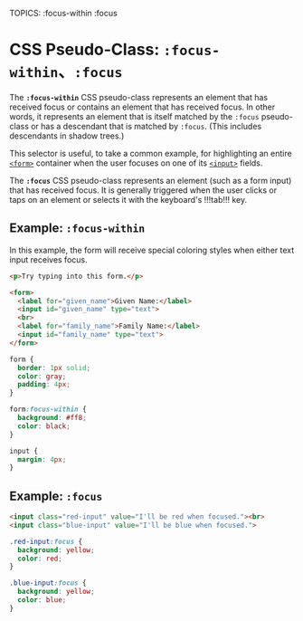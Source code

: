 TOPICS: :focus-within
        :focus

# CSS Pseudo-Class: `:focus-within`、`:focus`

The **`:focus-within`** CSS pseudo-class represents an element that has received focus or contains
an element that has received focus. In other words, it represents an element that is itself matched
by the `:focus` pseudo-class or has a descendant that is matched by `:focus`. (This includes descendants
in shadow trees.)

This selector is useful, to take a common example, for highlighting an entire
[`<form>`](/en/webfrontend/<form>) container when the user focuses on one of its
[`<input>`](/en/webfrontend/<input>) fields.

The **`:focus`** CSS pseudo-class represents an element (such as a form input) that has received
focus. It is generally triggered when the user clicks or taps on an element or selects it with the
keyboard's !!!tab!!! key.

## Example: `:focus-within`

In this example, the form will receive special coloring styles when either text input receives focus.

```html
<p>Try typing into this form.</p>

<form>
  <label for="given_name">Given Name:</label>
  <input id="given_name" type="text">
  <br>
  <label for="family_name">Family Name:</label>
  <input id="family_name" type="text">
</form>
```

```css
form {
  border: 1px solid;
  color: gray;
  padding: 4px;
}

form:focus-within {
  background: #ff8;
  color: black;
}

input {
  margin: 4px;
}
```

## Example: `:focus`

```html
<input class="red-input" value="I'll be red when focused."><br>
<input class="blue-input" value="I'll be blue when focused.">
```

```css
.red-input:focus {
  background: yellow;
  color: red;
}

.blue-input:focus {
  background: yellow;
  color: blue;
}
```
